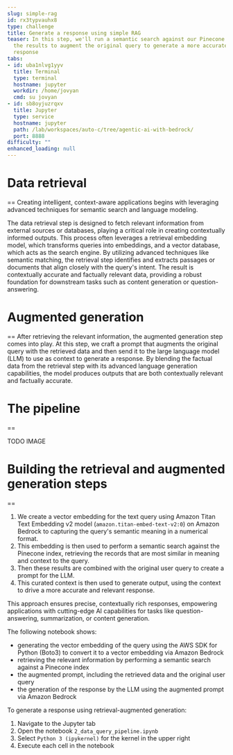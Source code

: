 ```yaml
---
slug: simple-rag
id: rx3typvauhx8
type: challenge
title: Generate a response using simple RAG
teaser: In this step, we'll run a semantic search against our Pinecone index and use
  the results to augment the original query to generate a more accurate and relevant
  response
tabs:
- id: uba1nlvg1yyv
  title: Terminal
  type: terminal
  hostname: jupyter
  workdir: /home/jovyan
  cmd: su jovyan
- id: sb8oyjuzrqxv
  title: Jupyter
  type: service
  hostname: jupyter
  path: /lab/workspaces/auto-c/tree/agentic-ai-with-bedrock/
  port: 8888
difficulty: ""
enhanced_loading: null
---
```

# Data retrieval
==
Creating intelligent, context-aware applications begins with leveraging advanced techniques for semantic search and language modeling.

The data retrieval step is designed to fetch relevant information from external sources or databases, playing a critical role in creating contextually informed outputs. This process often leverages a retrieval embedding model, which transforms queries into embeddings, and a vector database, which acts as the search engine.
By utilizing advanced techniques like semantic matching, the retrieval step identifies and extracts passages or documents that align closely with the query's intent. The result is contextually accurate and factually relevant data, providing a robust foundation for downstream tasks such as content generation or question-answering.

# Augmented generation
==
After retrieving the relevant information, the augmented generation step comes into play. At this step,  we craft a prompt that augments the original query with the retrieved data and then send it to the large language model (LLM) to use as context to generate a response. By blending the factual data from the retrieval step with its advanced language generation capabilities, the model produces outputs that are both contextually relevant and factually accurate.

# The pipeline
==

TODO IMAGE

# Building the retrieval and augmented generation steps
==

1. We create a vector embedding for the text query using Amazon Titan Text Embedding v2 model (`amazon.titan-embed-text-v2:0`) on Amazon Bedrock to capturing the query's semantic meaning in a numerical format.
2. This embedding is then used to perform a semantic search against the Pinecone index, retrieving the records that are most similar in meaning and context to the query.
3. Then these results are combined with the original user query to create a prompt for the LLM.
4. This curated context is then used to generate output, using the context to drive a more accurate and relevant response.

This approach ensures precise, contextually rich responses, empowering applications with cutting-edge AI capabilities for tasks like question-answering, summarization, or content generation.

The following notebook shows:
- generating the vector embedding of the query using the AWS SDK for Python (Boto3) to convert it to a vector embedding via Amazon Bedrock
- retrieving the relevant information by performing a semantic search against a Pinecone index
- the augmented prompt, including the retrieved data and the original user query
- the generation of the response by the LLM using the augmented prompt via Amazon Bedrock

To generate a response using retrieval-augmented generation:
1. Navigate to the Jupyter tab
2. Open the notebook `2_data_query_pipeline.ipynb`
3. Select `Python 3 (ipykernel)` for the kernel in the upper right
4. Execute each cell in the notebook